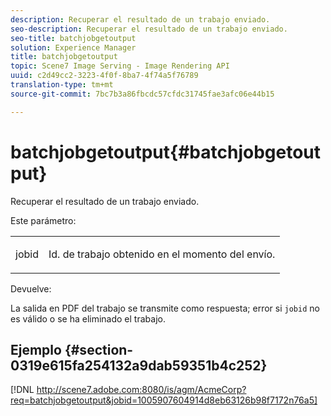 ```yaml
---
description: Recuperar el resultado de un trabajo enviado.
seo-description: Recuperar el resultado de un trabajo enviado.
seo-title: batchjobgetoutput
solution: Experience Manager
title: batchjobgetoutput
topic: Scene7 Image Serving - Image Rendering API
uuid: c2d49cc2-3223-4f0f-8ba7-4f74a5f76789
translation-type: tm+mt
source-git-commit: 7bc7b3a86fbcdc57cfdc31745fae3afc06e44b15

---
```



# batchjobgetoutput{#batchjobgetoutput}

Recuperar el resultado de un trabajo enviado.

Este parámetro:

<table id="simpletable_D8AA325968AD4FAEA7B214F0CBBF3F08"> 
 <tr class="strow"> 
  <td class="stentry"> <p> <span class="codeph"> jobid </span> </p> </td> 
  <td class="stentry"> <p>Id. de trabajo obtenido en el momento del envío. </p> </td> 
 </tr> 
</table>

Devuelve:

La salida en PDF del trabajo se transmite como respuesta; error si `jobid` no es válido o se ha eliminado el trabajo.

## Ejemplo {#section-0319e615fa254132a9dab59351b4c252}

[!DNL http://scene7.adobe.com:8080/is/agm/AcmeCorp?req=batchjobgetoutput&jobid=1005907604914d8eb63126b98f7172n76a5]
